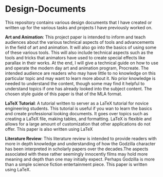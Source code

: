 # Design-Documents
This repository contains various design documents that I have created or written up for the various tasks and projects I have previously worked on.

**Art and Animation**: This project paper is intended to inform and teach audiences about the various technical aspects of tools and advancements in the field of art and animation. It will also go into the basics of using some of these various tools. This will also include technical aspects such as the tools and tricks that animators have used to create special effects like parallax in their works. At the end, I will give a technical guide on how to use and operate the modern day art and animation program, Procreate. The intended audience are readers who may have little to no knowledge on this particular topic and may want to learn more about it. No prior knowledge is needed to understand the content, though some may find it helpful to understand topics if one has already looked into the subject content. The chosen style guide of this paper is that of the MLA format.



**LaTeX Tutorial**: A tutorial written to server as a LaTeX tutorial for novice engineering students. This tutorial is useful if you wan to learn the basics and create professional looking documents. It goes over topics such as creating a LaTeX file, making tables, and formatting. LaTeX is flexible and allows for a large amount of customization that other applications do not offer. This paper is also written using LaTeX



**Literature Review**: This literature review is intended to provide readers with more in depth knowledge and understanding of how the Godzilla character has been interpreted in scholarly papers over the decades.The aspects associated with these rather seemingly innocently films may hold more meaning and depth than one may initially expect. Perhaps Godzilla is more than a simple science fiction entertainment piece. This paper is written using LaTeX.
